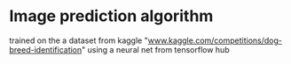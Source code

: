 # Image prediction algorithm

trained on the a dataset from kaggle "www.kaggle.com/competitions/dog-breed-identification" using a neural net from tensorflow hub
